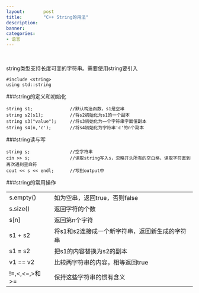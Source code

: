 ```yaml
---
layout:       post
title:        "C++ String的用法"
description: 
banner: 
categories: 
- 语言
---
```

<br />

string类型支持长度可变的字符串。需要使用string要引入

```
#include <string>
using std::string
```



###string的定义和初始化

```
string s1;				//默认构造函数，s1是空串
string s2(s1);			//将s2初始化为s1的一个副本
string s3("value");		//将s3初始化为一个字符串字面值副本
string s4(n,'c');		//将s4初始化为字符串'c'的n个副本
```
###string读与写

```
string s;				//空字符串
cin >> s;				//读取string写入s，忽略开头所有的空白格，读取字符直到再次遇到空白符
cout << s << endl;		//写到output中
```
###string的常用操作
<div class="row">
    <div class="span4">
<table>
   <tr>
      <td>s.empty()</td>
      <td>如为空串，返回true，否则false</td>
   </tr>
   <tr>
      <td>s.size()</td>
      <td>返回字符的个数</td>
   </tr>
   <tr>
      <td>s[n]</td>
      <td>返回第n个字符</td>
   </tr>
   <tr>
      <td>s1 + s2</td>
      <td>将s1和s2连接成一个新字符串，返回新生成的字符串</td>
   </tr>
   <tr>
      <td>s1 = s2</td>
      <td>把s1的内容替换为s2的副本</td>
   </tr>
   <tr>
      <td>v1 == v2</td>
      <td>比较两字符串的内容，相等返回true</td>
   </tr>
   <tr>
      <td>!=,<,<=,>和>=</td>
      <td>保持这些字符串的惯有含义</td>
   </tr>
</table>
	</div>
</div>